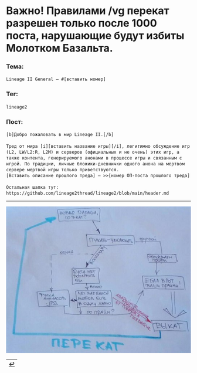 # Важно! Правилами /vg перекат разрешен только после 1000 поста, нарушающие будут избиты Молотком Базальта.

### Тема:

```
Lineage II General — #[вставить номер]
```

### Тег:

```
lineage2
```

### Пост:

```
[b]Добро пожаловать в мир Lineage II.[/b]

Тред от мира [i][вставить название игры][/i], легитимно обсуждение игр (L2, LW/L2:R, L2M) и серверов (официальных и не очень) этих игр, а также контента, генерируемого анонами в процессе игры и связанным с игрой. По традиции, личные бложики-дневнички одного анона на мертвом сервере мертвой игры только приветствуются.
[Вставить описание прошлого треда] — >>[номер ОП-поста прошлого треда]

Остальная шапка тут: https://github.com/lineage2thread/lineage2/blob/main/header.md
```

---

![](pics/perekat.jpg)

|[↩️](header.md)|
|:---:|
